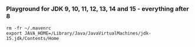 ### Playground for JDK 9, 10, 11, 12, 13, 14 and 15 - everything after 8

```
rm -fr ~/.mavenrc
export JAVA_HOME=/Library/Java/JavaVirtualMachines/jdk-15.jdk/Contents/Home
```

